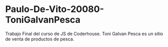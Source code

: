 # Paulo-De-Vito-20080-ToniGalvanPesca
Trabajo Final del curso de JS de Coderhouse. Toni Galvan Pesca es un sitio de venta de productos de pesca.
